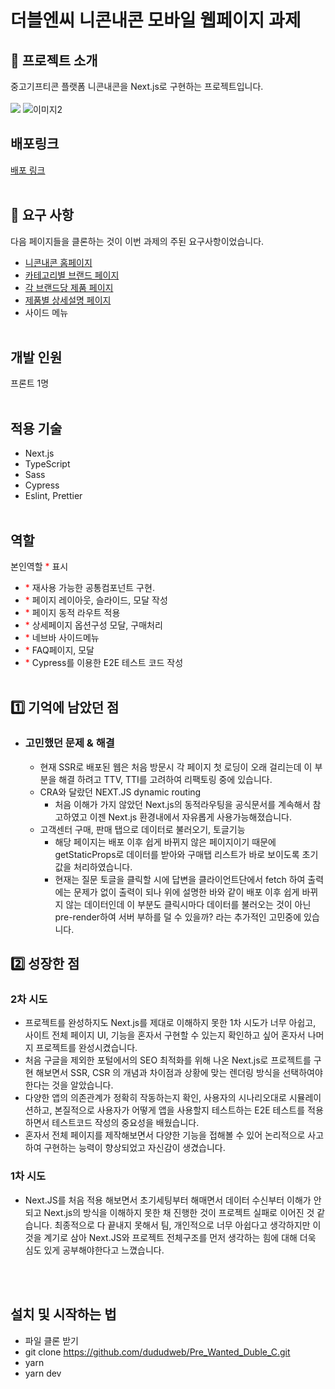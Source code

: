 # 더블엔씨 니콘내콘 모바일 웹페이지 과제

## 📌 프로젝트 소개

중고기프티콘 플랫폼 니콘내콘을 Next.js로 구현하는 프로젝트입니다.
<br/><br/>
<span>
<img src="https://s3.us-west-2.amazonaws.com/secure.notion-static.com/3545e2ba-c145-4013-935c-c483e91377dd/ezgif.com-gif-maker_%281%29.gif?X-Amz-Algorithm=AWS4-HMAC-SHA256&X-Amz-Content-Sha256=UNSIGNED-PAYLOAD&X-Amz-Credential=AKIAT73L2G45EIPT3X45%2F20220322%2Fus-west-2%2Fs3%2Faws4_request&X-Amz-Date=20220322T052040Z&X-Amz-Expires=86400&X-Amz-Signature=40bb4fc9c36c1918520e7414ad7d3c6686a5df8937409dbc375101fe2aaa09c2&X-Amz-SignedHeaders=host&response-content-disposition=filename%20%3D%22ezgif.com-gif-maker%2520%281%29.gif%22&x-id=GetObject">
</span>
<span>
<img src="https://s3.us-west-2.amazonaws.com/secure.notion-static.com/0b9f6fb3-af62-46bf-b120-ea6c4dc9497d/contactview.gif?X-Amz-Algorithm=AWS4-HMAC-SHA256&X-Amz-Content-Sha256=UNSIGNED-PAYLOAD&X-Amz-Credential=AKIAT73L2G45EIPT3X45%2F20220321%2Fus-west-2%2Fs3%2Faws4_request&X-Amz-Date=20220321T003959Z&X-Amz-Expires=86400&X-Amz-Signature=663631d96d1df2b874900d191c4324f327744e5d036fe5212a4118ae711bdc39&X-Amz-SignedHeaders=host&response-content-disposition=filename%20%3D%22contactview.gif%22&x-id=GetObject" alt="이미지2"/>
</span>

## 배포링크

<a href="https://22-1-duble-c.vercel.app/">배포 링크</a>
<br/><br/>

## 📌 요구 사항

다음 페이지들을 클론하는 것이 이번 과제의 주된 요구사항이었습니다.

- [니콘내콘 홈페이지](https://ncnc.app/)
- [카테고리별 브랜드 페이지](https://ncnc.app/categories/67)
- [각 브랜드당 제품 페이지](https://ncnc.app/brands/63)
- [제품별 상세설명 페이지](https://ncnc.app/items/137)
- 사이드 메뉴
  <br/><br/>

## 개발 인원

프론트 1명
<br/><br/>

## 적용 기술

- Next.js
- TypeScript
- Sass
- Cypress
- Eslint, Prettier
  <br/><br/>

## 역할

본인역할 <span style="color:red">\*</span> 표시

- <span style="color:red">\*</span> 재사용 가능한 공통컴포넌트 구현.
- <span style="color:red">\*</span> 페이지 레이아웃, 슬라이드, 모달 작성
- <span style="color:red">\*</span> 페이지 동적 라우트 적용
- <span style="color:red">\*</span> 상세페이지 옵션구성 모달, 구매처리
- <span style="color:red">\*</span> 네브바 사이드메뉴
- <span style="color:red">\*</span> FAQ페이지, 모달
- <span style="color:red">\*</span> Cypress를 이용한 E2E 테스트 코드 작성
  <br/><br/>

## 1️⃣ 기억에 남았던 점

- ### 고민했던 문제 & 해결
  - 현재 SSR로 배포된 웹은 처음 방문시 각 페이지 첫 로딩이 오래 걸리는데 이 부분을 해결 하려고 TTV, TTI를 고려하여 리팩토링 중에 있습니다.
  - CRA와 달랐던 NEXT.JS dynamic routing
    - 처음 이해가 가지 않았던 Next.js의 동적라우팅을 공식문서를 계속해서 참고하였고 이젠 Next.js 환경내에서 자유롭게 사용가능해졌습니다.
  - 고객센터 구매, 판매 탭으로 데이터로 불러오기, 토글기능
    - 해당 페이지는 배포 이후 쉽게 바뀌지 않은 페이지이기 때문에 getStaticProps로 데이터를 받아와 구매탭 리스트가 바로 보이도록 초기값을 처리하였습니다.
    - 현재는 질문 토글을 클릭할 시에 답변을 클라이언트단에서 fetch 하여 출력에는 문제가 없이 출력이 되나 위에 설명한 바와 같이 배포 이후 쉽게 바뀌지 않는 데이터인데 이 부분도 클릭시마다 데이터를 불러오는 것이 아닌 pre-render하여 서버 부하를 덜 수 있을까? 라는 추가적인 고민중에 있습니다.

## 2️⃣ 성장한 점

### 2차 시도

- 프로젝트를 완성하지도 Next.js를 제대로 이해하지 못한 1차 시도가 너무 아쉽고, 사이트 전체 페이지 UI, 기능을 혼자서 구현할 수 있는지 확인하고 싶어 혼자서 나머지 프로젝트를 완성시켰습니다.
- 처음 구글을 제외한 포털에서의 SEO 최적화를 위해 나온 Next.js로 프로젝트를 구현 해보면서 SSR, CSR 의 개념과 차이점과 상황에 맞는 렌더링 방식을 선택하여야한다는 것을 알았습니다.
- 다양한 앱의 의존관계가 정확히 작동하는지 확인, 사용자의 시나리오대로 시뮬레이션하고, 본질적으로 사용자가 어떻게 앱을 사용할지 테스트하는 E2E 테스트를 적용하면서 테스트코드 작성의 중요성을 배웠습니다.
- 혼자서 전체 페이지를 제작해보면서 다양한 기능을 접해볼 수 있어 논리적으로 사고하여 구현하는 능력이 향상되었고 자신감이 생겼습니다.

### 1차 시도

- Next.JS를 처음 적용 해보면서 초기세팅부터 해매면서 데이터 수신부터 이해가 안되고 Next.js의 방식을 이해하지 못한 채 진행한 것이 프로젝트 실패로 이어진 것 같습니다. 최종적으로 다 끝내지 못해서 팀, 개인적으로 너무 아쉽다고 생각하지만 이것을 계기로 삼아 Next.JS와 프로젝트 전체구조를 먼저 생각하는 힘에 대해 더욱 심도 있게 공부해야한다고 느꼈습니다.

<br/><br/>

## 설치 및 시작하는 법

- 파일 클론 받기
- git clone https://github.com/dududweb/Pre_Wanted_Duble_C.git
- yarn
- yarn dev
  </br>
